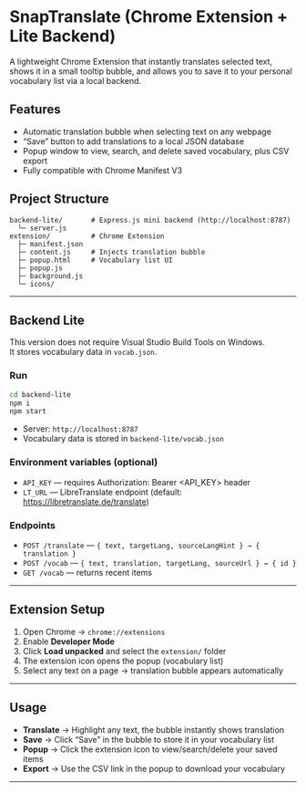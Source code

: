 
# SnapTranslate (Chrome Extension + Lite Backend)

A lightweight Chrome Extension that instantly translates selected text, shows it in a small tooltip bubble, and allows you to save it to your personal vocabulary list via a local backend.

## Features
- Automatic translation bubble when selecting text on any webpage  
- “Save” button to add translations to a local JSON database  
- Popup window to view, search, and delete saved vocabulary, plus CSV export  
- Fully compatible with Chrome Manifest V3  

## Project Structure
```
backend-lite/       # Express.js mini backend (http://localhost:8787)
  └─ server.js
extension/          # Chrome Extension
  ├─ manifest.json
  ├─ content.js     # Injects translation bubble
  ├─ popup.html     # Vocabulary list UI
  ├─ popup.js
  ├─ background.js
  └─ icons/
```

---

## Backend Lite

This version does not require Visual Studio Build Tools on Windows.  
It stores vocabulary data in `vocab.json`.

### Run
```bash
cd backend-lite
npm i
npm start
```
- Server: `http://localhost:8787`  
- Vocabulary data is stored in `backend-lite/vocab.json`

### Environment variables (optional)
- `API_KEY` — requires Authorization: Bearer <API_KEY> header 
- `LT_URL` — LibreTranslate endpoint (default: https://libretranslate.de/translate)

### Endpoints
- `POST /translate` — `{ text, targetLang, sourceLangHint } → { translation }`  
- `POST /vocab` — `{ text, translation, targetLang, sourceUrl } → { id }`  
- `GET /vocab` — returns recent items

---

## Extension Setup

1. Open Chrome → `chrome://extensions`  
2. Enable **Developer Mode**  
3. Click **Load unpacked** and select the `extension/` folder  
4. The extension icon opens the popup (vocabulary list)  
5. Select any text on a page → translation bubble appears automatically  

---

## Usage
- **Translate** → Highlight any text, the bubble instantly shows translation  
- **Save** → Click “Save” in the bubble to store it in your vocabulary list  
- **Popup** → Click the extension icon to view/search/delete your saved items  
- **Export** → Use the CSV link in the popup to download your vocabulary  

---
